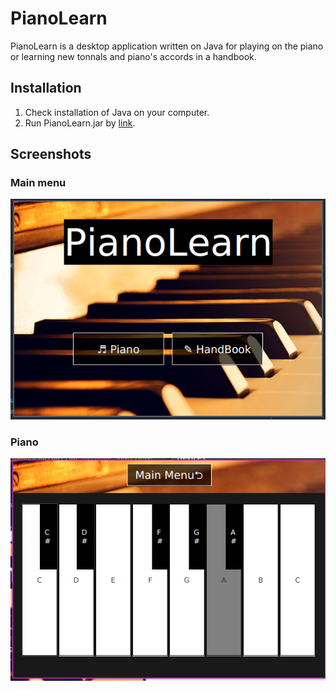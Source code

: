 # PianoLearn

PianoLearn is a desktop application written on Java for playing on the piano or learning new tonnals and piano's accords in a handbook.  

## Installation 
1. Check installation of Java on your computer.
1. Run PianoLearn.jar by [link](/out/artifacts/PianoLearn_jar/).

## Screenshots
### Main menu
![Main menu](/screenshots/Screenshot_MainMenu.png)
### Piano
![Piano](/screenshots/Screenshot_Piano.png)
